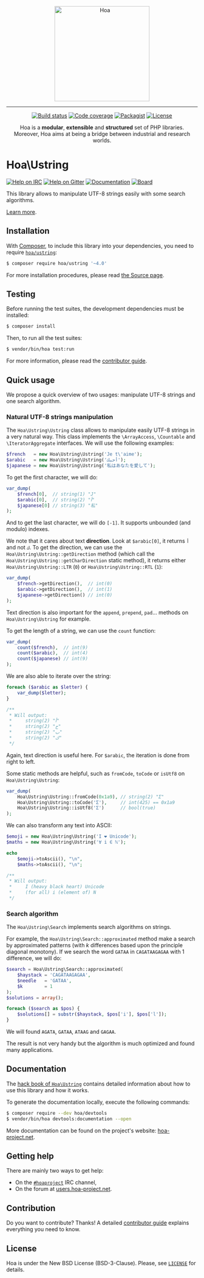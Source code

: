 <p align="center">
  <img src="https://static.hoa-project.net/Image/Hoa.svg" alt="Hoa" width="250px" />
</p>

---

<p align="center">
  <a href="https://travis-ci.org/hoaproject/ustring"><img src="https://img.shields.io/travis/hoaproject/ustring/master.svg" alt="Build status" /></a>
  <a href="https://coveralls.io/github/hoaproject/ustring?branch=master"><img src="https://img.shields.io/coveralls/hoaproject/ustring/master.svg" alt="Code coverage" /></a>
  <a href="https://packagist.org/packages/hoa/ustring"><img src="https://img.shields.io/packagist/dt/hoa/ustring.svg" alt="Packagist" /></a>
  <a href="https://hoa-project.net/LICENSE"><img src="https://img.shields.io/packagist/l/hoa/ustring.svg" alt="License" /></a>
</p>
<p align="center">
  Hoa is a <strong>modular</strong>, <strong>extensible</strong> and
  <strong>structured</strong> set of PHP libraries.<br />
  Moreover, Hoa aims at being a bridge between industrial and research worlds.
</p>

# Hoa\Ustring

[![Help on IRC](https://img.shields.io/badge/help-%23hoaproject-ff0066.svg)](https://webchat.freenode.net/?channels=#hoaproject)
[![Help on Gitter](https://img.shields.io/badge/help-gitter-ff0066.svg)](https://gitter.im/hoaproject/central)
[![Documentation](https://img.shields.io/badge/documentation-hack_book-ff0066.svg)](https://central.hoa-project.net/Documentation/Library/Ustring)
[![Board](https://img.shields.io/badge/organisation-board-ff0066.svg)](https://waffle.io/hoaproject/ustring)

This library allows to manipulate UTF-8 strings easily with some search
algorithms.

[Learn more](https://central.hoa-project.net/Documentation/Library/Ustring).

## Installation

With [Composer](https://getcomposer.org/), to include this library into
your dependencies, you need to
require [`hoa/ustring`](https://packagist.org/packages/hoa/ustring):

```sh
$ composer require hoa/ustring '~4.0'
```

For more installation procedures, please read [the Source
page](https://hoa-project.net/Source.html).

## Testing

Before running the test suites, the development dependencies must be installed:

```sh
$ composer install
```

Then, to run all the test suites:

```sh
$ vendor/bin/hoa test:run
```

For more information, please read the [contributor
guide](https://hoa-project.net/Literature/Contributor/Guide.html).

## Quick usage

We propose a quick overview of two usages: manipulate UTF-8 strings and one
search algorithm.

### Natural UTF-8 strings manipulation

The `Hoa\Ustring\Ustring` class allows to manipulate easily UTF-8 strings in a
very natural way. This class implements the `\ArrayAccess`, `\Countable` and
`\IteratorAggregate` interfaces. We will use the following examples:

```php
$french   = new Hoa\Ustring\Ustring('Je t\'aime');
$arabic   = new Hoa\Ustring\Ustring('أحبك');
$japanese = new Hoa\Ustring\Ustring('私はあなたを愛して');
```

To get the first character, we will do:

```php
var_dump(
    $french[0],  // string(1) "J"
    $arabic[0],  // string(2) "أ"
    $japanese[0] // string(3) "私"
);
```

And to get the last character, we will do `[-1]`. It supports unbounded (and
modulo) indexes.

We note that it cares about text **direction**. Look at `$arabic[0]`, it returns
`أ` and not `ك`. To get the direction, we can use the
`Hoa\Ustring\Ustring::getDirection` method (which call the
`Hoa\Ustring\Ustring::getCharDirection` static method), it returns either
`Hoa\Ustring\Ustring::LTR` (`0`) or `Hoa\Ustring\Ustring::RTL` (`1`):

```php
var_dump(
    $french->getDirection(),  // int(0)
    $arabic->getDirection(),  // int(1)
    $japanese->getDirection() // int(0)
);
```

Text direction is also important for the `append`, `prepend`, `pad`… methods on
`Hoa\Ustring\Ustring` for example. 

To get the length of a string, we can use the `count` function:

```php
var_dump(
    count($french),  // int(9)
    count($arabic),  // int(4)
    count($japanese) // int(9)
);
```

We are also able to iterate over the string:

```php
foreach ($arabic as $letter) {
    var_dump($letter);
}

/**
 * Will output:
 *     string(2) "أ"
 *     string(2) "ح"
 *     string(2) "ب"
 *     string(2) "ك"
 */
```

Again, text direction is useful here. For `$arabic`, the iteration is done from
right to left.

Some static methods are helpful, such as `fromCode`, `toCode` or `isUtf8` on
`Hoa\Ustring\Ustring`:

```php
var_dump(
    Hoa\Ustring\Ustring::fromCode(0x1a9), // string(2) "Ʃ"
    Hoa\Ustring\Ustring::toCode('Ʃ'),     // int(425) == 0x1a9
    Hoa\Ustring\Ustring::isUtf8('Ʃ')      // bool(true)
);
```

We can also transform any text into ASCII:

```php
$emoji = new Hoa\Ustring\Ustring('I ❤ Unicode');
$maths = new Hoa\Ustring\Ustring('∀ i ∈ ℕ');

echo
    $emoji->toAscii(), "\n",
    $maths->toAscii(), "\n";

/**
 * Will output:
 *     I (heavy black heart) Unicode
 *     (for all) i (element of) N
 */
```

### Search algorithm

The `Hoa\Ustring\Search` implements search algorithms on strings.

For example, the `Hoa\Ustring\Search::approximated` method make a search by
approximated patterns (with *k* differences based upon the principle diagonal
monotony). If we search the word `GATAA` in `CAGATAAGAGAA` with 1 difference, we
will do:

```php
$search = Hoa\Ustring\Search::approximated(
    $haystack = 'CAGATAAGAGAA',
    $needle   = 'GATAA',
    $k        = 1
);
$solutions = array();

foreach ($search as $pos) {
    $solutions[] = substr($haystack, $pos['i'], $pos['l']);
}
```

We will found `AGATA`, `GATAA`, `ATAAG` and `GAGAA`.

The result is not very handy but the algorithm is much optimized and found many
applications.

## Documentation

The
[hack book of `Hoa\Ustring`](https://central.hoa-project.net/Documentation/Library/Ustring) contains
detailed information about how to use this library and how it works.

To generate the documentation locally, execute the following commands:

```sh
$ composer require --dev hoa/devtools
$ vendor/bin/hoa devtools:documentation --open
```

More documentation can be found on the project's website:
[hoa-project.net](https://hoa-project.net/).

## Getting help

There are mainly two ways to get help:

  * On the [`#hoaproject`](https://webchat.freenode.net/?channels=#hoaproject)
    IRC channel,
  * On the forum at [users.hoa-project.net](https://users.hoa-project.net).

## Contribution

Do you want to contribute? Thanks! A detailed [contributor
guide](https://hoa-project.net/Literature/Contributor/Guide.html) explains
everything you need to know.

## License

Hoa is under the New BSD License (BSD-3-Clause). Please, see
[`LICENSE`](https://hoa-project.net/LICENSE) for details.
